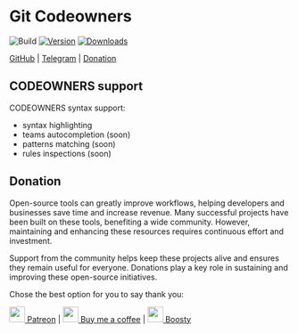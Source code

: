 # Git Codeowners

![Build](https://github.com/xepozz/git-codeowners-plugin/workflows/Build/badge.svg)
[![Version](https://img.shields.io/jetbrains/plugin/v/26491-git-codeowners.svg)](https://plugins.jetbrains.com/plugin/26491-git-codeowners)
[![Downloads](https://img.shields.io/jetbrains/plugin/d/26491-git-codeowners.svg)](https://plugins.jetbrains.com/plugin/26491-git-codeowners)

<!-- Plugin description -->

[GitHub](https://github.com/xepozz/git-codeowners-intellij-plugin) | [Telegram](https://t.me/jb_plugins/9) | [Donation](https://github.com/xepozz/xepozz?tab=readme-ov-file#become-a-sponsor)

## CODEOWNERS support

CODEOWNERS syntax support:

- syntax highlighting
- teams autocompletion (soon)
- patterns matching (soon)
- rules inspections (soon)

## Donation

Open-source tools can greatly improve workflows, helping developers and businesses save time and increase revenue.
Many successful projects have been built on these tools, benefiting a wide community.
However, maintaining and enhancing these resources requires continuous effort and investment.

Support from the community helps keep these projects alive and ensures they remain useful for everyone.
Donations play a key role in sustaining and improving these open-source initiatives.

Chose the best option for you to say thank you:

[<img height="28" src="https://github.githubassets.com/assets/patreon-96b15b9db4b9.svg"> Patreon](https://patreon.com/xepozz)
|
[<img height="28" src="https://github.githubassets.com/assets/buy_me_a_coffee-63ed78263f6e.svg"> Buy me a coffee](https://buymeacoffee.com/xepozz)
|
[<img height="28" src="https://boosty.to/favicon.ico"> Boosty](https://boosty.to/xepozz)

<!-- Plugin description end -->
